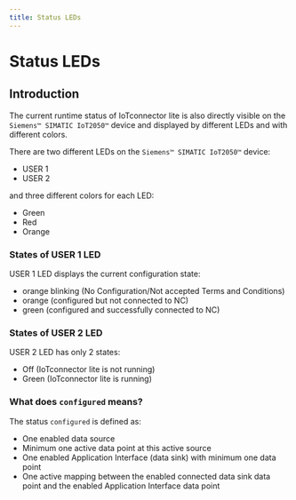 ```yaml
---
title: Status LEDs
---
```


# Status LEDs

## Introduction

The current runtime status of IoTconnector lite is also directly visible on the `Siemens™ SIMATIC IoT2050™` device and displayed by different LEDs and with different colors.

There are two different LEDs on the `Siemens™ SIMATIC IoT2050™` device:

- USER 1
- USER 2

and three different colors for each LED:

- Green
- Red
- Orange

### States of USER 1 LED

USER 1 LED displays the current configuration state:

- orange blinking (No Configuration/Not accepted Terms and Conditions)
- orange (configured but not connected to NC)
- green (configured and successfully connected to NC)

### States of USER 2 LED

USER 2 LED has only 2 states:

- Off (IoTconnector lite is not running)
- Green (IoTconnector lite is running)

### What does `configured` means?

The status `configured` is defined as:

- One enabled data source
- Minimum one active data point at this active source
- One enabled Application Interface (data sink) with minimum one data point
- One active mapping between the enabled connected data sink data point and the enabled Application Interface data point
